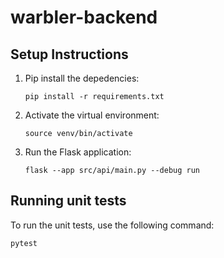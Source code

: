 # warbler-backend

## Setup Instructions
1. Pip install the depedencies:
   ```
   pip install -r requirements.txt
   ```
2. Activate the virtual environment:
   ```
   source venv/bin/activate
   ```
3. Run the Flask application:
   ```
   flask --app src/api/main.py --debug run
   ```
## Running unit tests
To run the unit tests, use the following command:
```
pytest